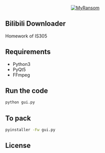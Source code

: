 <p align="center">
  <a href="https://github.com/entropy2333/bilibili downloader">
    <img
      alt="MyRansom"
      src="https://pic.images.ac.cn/image/5ea2589789cd1.html"
    />
  </a>
</p>

## Bilibili Downloader

Homework of IS305

## Requirements

- Python3
- PyQt5
- FFmpeg

## Run the code

```sh
python gui.py
```

## To pack

```sh
pyinstaller -Fw gui.py
```

## License